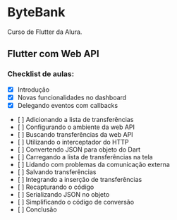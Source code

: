 # ByteBank

Curso de Flutter da Alura. 
## Flutter com Web API
### Checklist de aulas: 

- [X] Introdução
- [X] Novas funcionalidades no dashboard
- [X] Delegando eventos com callbacks
- [ ] Adicionando a lista de transferências
- [ ] Configurando o ambiente da web API
- [ ] Buscando transferências da web API
- [ ] Utilizando o interceptador do HTTP 
- [ ] Convertendo JSON para objeto do Dart 
- [ ] Carregando a lista de transferências na tela 
- [ ] Lidando com problemas da comunicação externa 
- [ ] Salvando transferências 
- [ ] Integrando a inserção de transferências
- [ ] Recapturando o código 
- [ ] Serializando JSON no objeto
- [ ] Simplificando o código de conversão 
- [ ] Conclusão